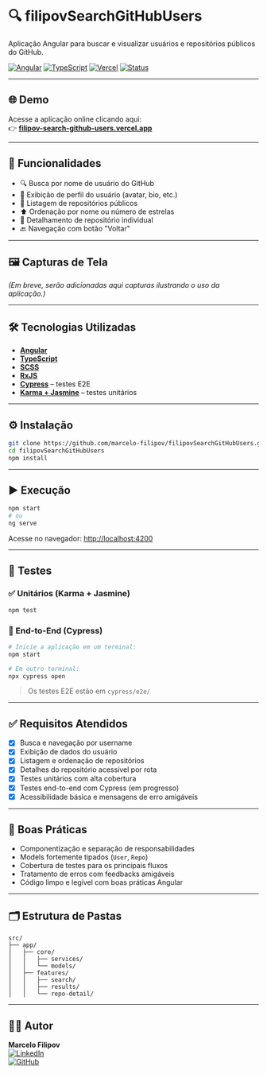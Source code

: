 # 🔍 filipovSearchGitHubUsers

Aplicação Angular para buscar e visualizar usuários e repositórios públicos do GitHub.

[![Angular](https://img.shields.io/badge/Angular-DD0031?style=for-the-badge&logo=angular&logoColor=white)](https://angular.io/)
[![TypeScript](https://img.shields.io/badge/TypeScript-007ACC?style=for-the-badge&logo=typescript&logoColor=white)](https://www.typescriptlang.org/)
[![Vercel](https://img.shields.io/badge/Deploy-Vercel-black?style=for-the-badge&logo=vercel)](https://filipov-search-github-users.vercel.app/)
[![Status](https://img.shields.io/badge/Status-Em%20Desenvolvimento-yellow?style=for-the-badge)]()

---

## 🌐 Demo

Acesse a aplicação online clicando aqui:  
👉 [**filipov-search-github-users.vercel.app**](https://filipov-search-github-users.vercel.app/)

---

## 🚀 Funcionalidades

- 🔍 Busca por nome de usuário do GitHub
- 👤 Exibição de perfil do usuário (avatar, bio, etc.)
- 📁 Listagem de repositórios públicos
- ⬆️ Ordenação por nome ou número de estrelas
- 📄 Detalhamento de repositório individual
- 🔙 Navegação com botão "Voltar"

---

## 🖼️ Capturas de Tela

_(Em breve, serão adicionadas aqui capturas ilustrando o uso da aplicação.)_

---

## 🛠️ Tecnologias Utilizadas

- **[Angular](https://angular.io/)**
- **[TypeScript](https://www.typescriptlang.org/)**
- **[SCSS](https://sass-lang.com/)**
- **[RxJS](https://rxjs.dev/)**
- **[Cypress](https://www.cypress.io/)** – testes E2E
- **[Karma + Jasmine](https://karma-runner.github.io/latest/index.html)** – testes unitários

---

## ⚙️ Instalação

```bash
git clone https://github.com/marcelo-filipov/filipovSearchGitHubUsers.git
cd filipovSearchGitHubUsers
npm install
```

---

## ▶️ Execução

```bash
npm start
# ou
ng serve
```

Acesse no navegador: [http://localhost:4200](http://localhost:4200)

---

## 🧪 Testes

### ✅ Unitários (Karma + Jasmine)

```bash
npm test
```

### 🧪 End-to-End (Cypress)

```bash
# Inicie a aplicação em um terminal:
npm start

# Em outro terminal:
npx cypress open
```

> Os testes E2E estão em `cypress/e2e/`

---

## ✅ Requisitos Atendidos

- [x] Busca e navegação por username
- [x] Exibição de dados do usuário
- [x] Listagem e ordenação de repositórios
- [x] Detalhes do repositório acessível por rota
- [x] Testes unitários com alta cobertura
- [x] Testes end-to-end com Cypress (em progresso)
- [x] Acessibilidade básica e mensagens de erro amigáveis

---

## 🧼 Boas Práticas

- Componentização e separação de responsabilidades
- Models fortemente tipados (`User`, `Repo`)
- Cobertura de testes para os principais fluxos
- Tratamento de erros com feedbacks amigáveis
- Código limpo e legível com boas práticas Angular

---

## 🗂️ Estrutura de Pastas

```
src/
├── app/
│   ├── core/
│   │   ├── services/
│   │   └── models/
│   ├── features/
│   │   ├── search/
│   │   ├── results/
│   │   └── repo-detail/
```

---

## 👨‍💻 Autor

**Marcelo Filipov**  
[![LinkedIn](https://img.shields.io/badge/LinkedIn-blue?style=flat&logo=linkedin)](https://www.linkedin.com/in/marcelo-filipov-mba-a902b49/)  
[![GitHub](https://img.shields.io/badge/GitHub-000?style=flat&logo=github)](https://github.com/marcelofilipov)
